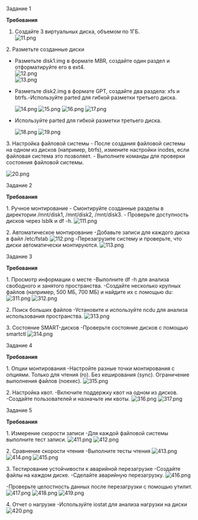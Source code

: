 Задание 1

**Требования**

1.  Создайте 3 виртуальных диска, объемом по 1ГБ.  
	![11.png](../../_resources/11.png)

2\. Разметьте созданные диски
- Разметьте disk1.img в формате MBR, создайте один раздел и отформатируйте его в ext4.  
    ![12.png](../../_resources/12.png)  
    ![13.png](../../_resources/13.png)
    
- Разметьте disk2.img в формате GPT, создайте два раздела: xfs и btrfs.-Используйте parted для гибкой разметки третьего диска.
    
	![14.png](../../_resources/14.png)
	![15.png](../../_resources/15.png)
	![16.png](../../_resources/16.png)
	![17.png](../../_resources/17.png)
     
- Используйте parted для гибкой разметки третьего диска.

	![18.png](../../_resources/18.png)
	![19.png](../../_resources/19.png)

3\. Настройка файловой системы
\- После создания файловой системы на одном из дисков (например, btrfs), измените настройки inodes, если файловая система это позволяет.
\- Выполните команды для проверки состояния файловой системы.

![20.png](../../_resources/20.png)




Задание 2

**Требования**

1\. Ручное монтирование
\- Смонтируйте созданные разделы в директории /mnt/disk1, /mnt/disk2, /mnt/disk3.
\- Проверьте доступность дисков через lsblk и df -h.
![111.png](../../_resources/111.png)

2\. Автоматическое монтирование
\-Добавьте записи для каждого диска в файл /etc/fstab
![112.png](../../_resources/112.png)
\-Перезагрузите систему и проверьте, что диски автоматически монтируются.
![113.png](../../_resources/113.png)


Задание 3

**Требования**

1\. Просмотр информации о месте
\-Выполните df -h для анализа свободного и занятого пространства.
\-Создайте несколько крупных файлов (например, 500 МБ, 700 МБ) и найдите их с помощью du:
![311.png](../../_resources/311.png)
![312.png](../../_resources/312.png)

2\. Поиск больших файлов
\-Установите и используйте ncdu для анализа использования пространства.
![313.png](../../_resources/313.png)

3\. Состояние SMART-дисков
\-Проверьте состояние дисков с помощью smartctl
![314.png](../../_resources/314.png)

Задание 4

**Требования**

1\. Опции монтирования
\-Настройте разные точки монтирования с опциями. Только для чтения (ro). Без кеширования (sync). Ограничение выполнения файлов (noexec).
![315.png](../../_resources/315.png)

2\. Настройка квот.
\-Включите поддержку квот на одном из дисков.
\-Создайте пользователей и назначьте им квоты.
![316.png](../../_resources/316.png)
![317.png](../../_resources/317.png)


Задание 5

**Требования**

1\. Измерение скорости записи
\-Для каждой файловой системы выполните тест записи.
![411.png](../../_resources/411.png)
![412.png](../../_resources/412.png) 

2\. Сравнение скорости чтения
\-Выполните тесты чтения
![413.png](../../_resources/413.png)
![414.png](../../_resources/414.png)
![415.png](../../_resources/415.png)

3\. Тестирование устойчивости к аварийной перезагрузке
\-Создайте файлы на каждом диске.
\-Сделайте аварийную перезагрузку.
![416.png](../../_resources/416.png) 

\-Проверьте целостность данных после перезагрузки с помощью утилит.
![417.png](../../_resources/417.png)
![418.png](../../_resources/418.png)
![419.png](../../_resources/419.png)

4\. Отчет о нагрузке
\-Используйте iostat для анализа нагрузки на диски
![420.png](../../_resources/420.png) 